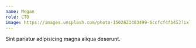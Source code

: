 ```yaml
---
name: Megan
role: CTO
image: https://images.unsplash.com/photo-1502823403499-6ccfcf4fb453?ixlib=rb-1.2.1&ixid=MnwxMjA3fDB8MHxwaG90by1wYWdlfHx8fGVufDB8fHx8&auto=format&fit=crop&w=687&q=80
---
```


Sint pariatur adipisicing magna aliqua deserunt.